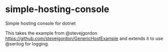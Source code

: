 # simple-hosting-console
Simple hosting console for dotnet

This takes the example from @stevejgordon https://github.com/stevejgordon/GenericHostExample and extends it to use @serilog for logging.


